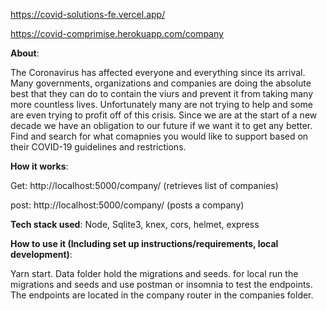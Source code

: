 https://covid-solutions-fe.vercel.app/

https://covid-comprimise.herokuapp.com/company

**About**:

The Coronavirus has affected everyone and everything since its arrival. Many governments, organizations and companies are doing the absolute best that they can do to contain the viurs and prevent it from taking many more countless lives. Unfortunately many are not trying to help and some are even trying to profit off of this crisis. Since we are at the start of a new decade we have an obligation to our future if we want it to get any better. Find and search for what comapnies you would like to support based on their COVID-19 guidelines and restrictions.


**How it works**:


Get: http://localhost:5000/company/ (retrieves list of companies)


post: http://localhost:5000/company/ (posts a company)



**Tech stack used**:
Node, Sqlite3, knex, cors, helmet, express


**How to use it (Including set up instructions/requirements, local development)**:

Yarn start. Data folder hold the migrations and seeds. for local run the migrations and seeds and use postman or insomnia to test the endpoints. The endpoints are located in the company router in the companies folder.

